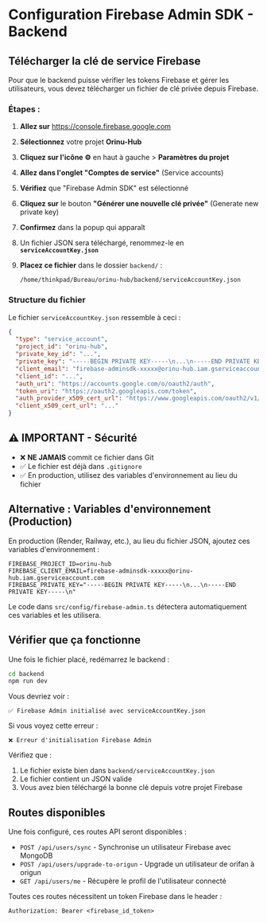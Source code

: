 # Configuration Firebase Admin SDK - Backend

## Télécharger la clé de service Firebase

Pour que le backend puisse vérifier les tokens Firebase et gérer les utilisateurs, vous devez télécharger un fichier de clé privée depuis Firebase.

### Étapes :

1. **Allez sur** https://console.firebase.google.com

2. **Sélectionnez** votre projet **Orinu-Hub**

3. **Cliquez sur l'icône ⚙️** en haut à gauche > **Paramètres du projet**

4. **Allez dans l'onglet "Comptes de service"** (Service accounts)

5. **Vérifiez** que "Firebase Admin SDK" est sélectionné

6. **Cliquez sur** le bouton **"Générer une nouvelle clé privée"** (Generate new private key)

7. **Confirmez** dans la popup qui apparaît

8. Un fichier JSON sera téléchargé, renommez-le en **`serviceAccountKey.json`**

9. **Placez ce fichier** dans le dossier `backend/` :
   ```
   /home/thinkpad/Bureau/orinu-hub/backend/serviceAccountKey.json
   ```

### Structure du fichier

Le fichier `serviceAccountKey.json` ressemble à ceci :

```json
{
  "type": "service_account",
  "project_id": "orinu-hub",
  "private_key_id": "...",
  "private_key": "-----BEGIN PRIVATE KEY-----\n...\n-----END PRIVATE KEY-----\n",
  "client_email": "firebase-adminsdk-xxxxx@orinu-hub.iam.gserviceaccount.com",
  "client_id": "...",
  "auth_uri": "https://accounts.google.com/o/oauth2/auth",
  "token_uri": "https://oauth2.googleapis.com/token",
  "auth_provider_x509_cert_url": "https://www.googleapis.com/oauth2/v1/certs",
  "client_x509_cert_url": "..."
}
```

## ⚠️ IMPORTANT - Sécurité

- ❌ **NE JAMAIS** commit ce fichier dans Git
- ✅ Le fichier est déjà dans `.gitignore`
- ✅ En production, utilisez des variables d'environnement au lieu du fichier

## Alternative : Variables d'environnement (Production)

En production (Render, Railway, etc.), au lieu du fichier JSON, ajoutez ces variables d'environnement :

```env
FIREBASE_PROJECT_ID=orinu-hub
FIREBASE_CLIENT_EMAIL=firebase-adminsdk-xxxxx@orinu-hub.iam.gserviceaccount.com
FIREBASE_PRIVATE_KEY="-----BEGIN PRIVATE KEY-----\n...\n-----END PRIVATE KEY-----\n"
```

Le code dans `src/config/firebase-admin.ts` détectera automatiquement ces variables et les utilisera.

## Vérifier que ça fonctionne

Une fois le fichier placé, redémarrez le backend :

```bash
cd backend
npm run dev
```

Vous devriez voir :
```
✅ Firebase Admin initialisé avec serviceAccountKey.json
```

Si vous voyez cette erreur :
```
❌ Erreur d'initialisation Firebase Admin
```

Vérifiez que :
1. Le fichier existe bien dans `backend/serviceAccountKey.json`
2. Le fichier contient un JSON valide
3. Vous avez bien téléchargé la bonne clé depuis votre projet Firebase

## Routes disponibles

Une fois configuré, ces routes API seront disponibles :

- `POST /api/users/sync` - Synchronise un utilisateur Firebase avec MongoDB
- `POST /api/users/upgrade-to-origun` - Upgrade un utilisateur de orifan à origun
- `GET /api/users/me` - Récupère le profil de l'utilisateur connecté

Toutes ces routes nécessitent un token Firebase dans le header :
```
Authorization: Bearer <firebase_id_token>
```
